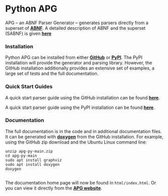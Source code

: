 # Python APG

<p>
APG – an ABNF Parser Generator – generates parsers directly from a superset of 
<a href="https://www.rfc-editor.org/rfc/rfc5234"><b>ABNF</b></a>.
A detailed description of ABNF and the superset (SABNF) is given 
<a href="https://github.com/ldthomas/apg-py/blob/main/docs/SABNF.md"><b>here</b></a>
</p>

### Installation

<p>
Python APG can be installed from either 
<a href="https://github.com/ldthomas/apg-py"><b>GitHub</b></a>
or
<a href="https://pypi.org/project/apg-py/"><b>PyPI</b></a>.
The PyPI installation will provide the generator and parsing library.
However, the GitHub installation additionally provides an extensive
set of examples, a large set of tests and the full documentation.
</p>

### Quick Start Guides

<p>
A quick start parser guide using the GitHub installation can be found 
<a href="https://github.com/ldthomas/apg-py/blob/main/docs/quick_github.md"><b>here</b></a>.
</p>

<p>
A quick start parser guide using the PyPI installation can be found 
<a href="https://github.com/ldthomas/apg-py/blob/main/docs/quick_pip.md"><b>here</b></a>.
</p>

### Documentation

<p>
The full documentation is in the code and in additional documentation files.
It can be generated
with <a href="https://www.doxygen.nl/"><b>doxygen</b></a>
from the GitHub installation. For example, using the GitHub zip download
and the Ubuntu Linux command line:
<code>
<pre>
unzip apg-py-main.zip
cd apg-py-main
sudo apt install graphviz
sudo apt install doxygen
doxygen
</pre>
</code>
The documentation home page will now be found in <code>html/index.html</code>.
Or you can view it directly from the 
<a href="https://sabnf.com/docs/python/index.html"><b>APG website</b></a>.
</p>
